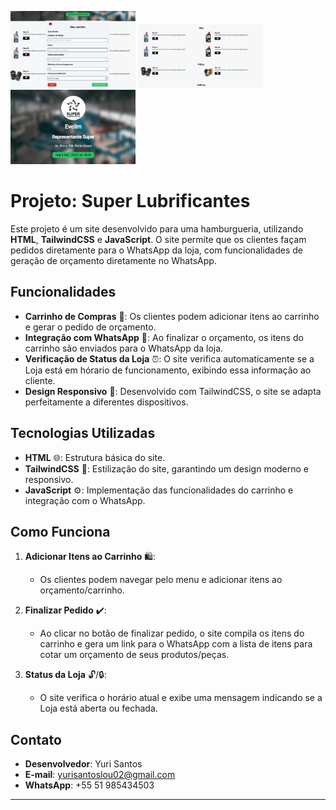 <p float="left">

 <img src="./assets/Captura de tela 2025-01-20 095513.png" width="200" />
 <img src="./assets/Captura de tela 2025-01-20 095412.png" width="200" />
 <img src="./assets/Captura de tela 2025-01-20 095346.png" width="200" />

</p>


# Projeto: Super Lubrificantes

Este projeto é um site desenvolvido para uma hamburgueria, utilizando **HTML**, **TailwindCSS** e **JavaScript**. O site permite que os clientes façam pedidos diretamente para o WhatsApp da loja, com funcionalidades de geração de orçamento diretamente no WhatsApp.

## Funcionalidades

- **Carrinho de Compras** 🛒: Os clientes podem adicionar itens ao carrinho e gerar o pedido de orçamento.
- **Integração com WhatsApp** 📱: Ao finalizar o orçamento, os itens do carrinho são enviados para o WhatsApp da loja.
- **Verificação de Status da Loja** ⏰: O site verifica automaticamente se a Loja está em hórario de funcionamento, exibindo essa informação ao cliente.
- **Design Responsivo** 📐: Desenvolvido com TailwindCSS, o site se adapta perfeitamente a diferentes dispositivos.

## Tecnologias Utilizadas

- **HTML** 🌐: Estrutura básica do site.
- **TailwindCSS** 🎨: Estilização do site, garantindo um design moderno e responsivo.
- **JavaScript** ⚙️: Implementação das funcionalidades do carrinho e integração com o WhatsApp.

## Como Funciona

1. **Adicionar Itens ao Carrinho** 🛍️:
   - Os clientes podem navegar pelo menu e adicionar itens ao orçamento/carrinho.

2. **Finalizar Pedido** ✔️:
   - Ao clicar no botão de finalizar pedido, o site compila os itens do carrinho e gera um link para o WhatsApp com a lista de itens para cotar um orçamento de seus produtos/peças.

3. **Status da Loja** 🔓/🔒:
   - O site verifica o horário atual e exibe uma mensagem indicando se a Loja está aberta ou fechada.


## Contato

- **Desenvolvedor**: Yuri Santos
- **E-mail**: yurisantoslou02@gmail.com 
- **WhatsApp**: +55 51 985434503

---

